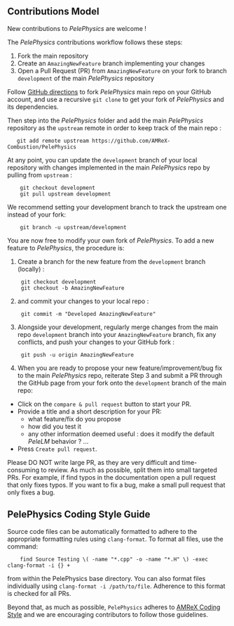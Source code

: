 ## Contributions Model

New contributions to *PelePhysics* are welcome !

The *PelePhysics* contributions workflow follows these steps:
1. Fork the main repository
2. Create an `AmazingNewFeature` branch implementing your changes
3. Open a Pull Request (PR) from `AmazingNewFeature` on your fork to branch `development` of the main *PelePhysics* repository

Follow [GitHub directions](https://docs.github.com/en/free-pro-team@latest/github/getting-started-with-github/fork-a-repo)
to fork *PelePhysics* main repo on your GitHub account, and use a recursive `git clone` to get your fork of *PelePhysics* and its dependencies.

Then step into the *PelePhysics* folder and add the main *PelePhysics* repository as the `upstream` remote in order to keep track of the main repo :

       git add remote upstream https://github.com/AMReX-Combustion/PelePhysics

At any point, you can update the `development` branch of your local repository with changes implemented in the main *PelePhysics* repo by pulling from `upstream` :

        git checkout development
        git pull upstream development

We recommend setting your development branch to track the upstream one instead of your fork:

        git branch -u upstream/development

You are now free to modify your own fork of *PelePhysics*. To add a new feature to *PelePhysics*, the procedure is:

1. Create a branch for the new feature from the `development` branch (locally) :

        git checkout development
        git checkout -b AmazingNewFeature

2. and commit your changes to your local repo :

        git commit -m "Developed AmazingNewFeature"

3. Alongside your development, regularly merge changes from the main repo `development` branch into your `AmazingNewFeature` branch,
fix any conflicts, and push your changes to your GitHub fork :

        git push -u origin AmazingNewFeature

4. When you are ready to propose your new feature/improvement/bug fix to the main *PelePhysics* repo, reiterate Step 3 and submit a PR through the GitHub page from your fork onto the `development` branch of the main repo:

 - Click on the ``compare & pull request`` button to start your PR.
 - Provide a title and a short description for your PR:
   * what feature/fix do you propose
   * how did you test it
   * any other information deemed useful : does it modify the default *PeleLM* behavior ? ...
 - Press ``Create pull request``.

Please DO NOT write large PR, as they are very difficult and time-consuming to review.
As much as possible, split them into small targeted PRs.
For example, if find typos in the documentation open a pull request that only fixes typos.
If you want to fix a bug, make a small pull request that only fixes a bug.

## PelePhysics Coding Style Guide

Source code files can be automatically formatted to adhere to the appropriate formatting rules using ``clang-format``. To format all files, use the command:

        find Source Testing \( -name "*.cpp" -o -name "*.H" \) -exec clang-format -i {} +

from within the PelePhysics base directory. You can also format files individually using ``clang-format -i /path/to/file``. Adherence to this format is checked for all PRs.

Beyond that, as much as possible, `PelePhysics` adheres to [AMReX Coding Style](https://github.com/AMReX-Codes/amrex/blob/development/CONTRIBUTING.md#amrex-coding-style-guide)
and we are encouraging contributors to follow those guidelines.
